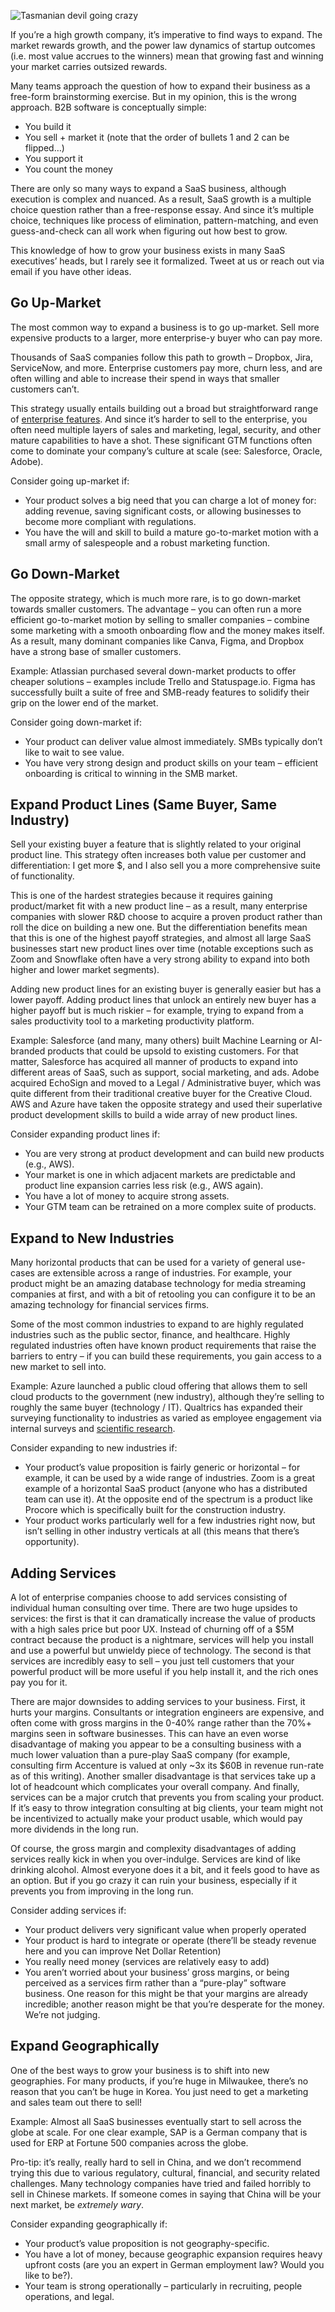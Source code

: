 ![Tasmanian devil going crazy](https://staysaasy.com/assets/expanding_saas/seedling.jpg)

If you’re a high growth company, it’s imperative to find ways to expand. The market rewards growth, and the power law dynamics of startup outcomes (i.e. most value accrues to the winners) mean that growing fast and winning your market carries outsized rewards.

Many teams approach the question of how to expand their business as a free-form brainstorming exercise. But in my opinion, this is the wrong approach. B2B software is conceptually simple:

-   You build it
-   You sell + market it (note that the order of bullets 1 and 2 can be flipped…)
-   You support it
-   You count the money

There are only so many ways to expand a SaaS business, although execution is complex and nuanced. As a result, SaaS growth is a multiple choice question rather than a free-response essay. And since it’s multiple choice, techniques like process of elimination, pattern-matching, and even guess-and-check can all work when figuring out how best to grow.

This knowledge of how to grow your business exists in many SaaS executives’ heads, but I rarely see it formalized. Tweet at us or reach out via email if you have other ideas.

## Go Up-Market

The most common way to expand a business is to go up-market. Sell more expensive products to a larger, more enterprise-y buyer who can pay more.

Thousands of SaaS companies follow this path to growth – Dropbox, Jira, ServiceNow, and more. Enterprise customers pay more, churn less, and are often willing and able to increase their spend in ways that smaller customers can’t.

This strategy usually entails building out a broad but straightforward range of [enterprise features](https://staysaasy.com/product/2022/02/19/enterprise-selling-be-enterprise-ready.html). And since it’s harder to sell to the enterprise, you often need multiple layers of sales and marketing, legal, security, and other mature capabilities to have a shot. These significant GTM functions often come to dominate your company’s culture at scale (see: Salesforce, Oracle, Adobe).

Consider going up-market if:

-   Your product solves a big need that you can charge a lot of money for: adding revenue, saving significant costs, or allowing businesses to become more compliant with regulations.
-   You have the will and skill to build a mature go-to-market motion with a small army of salespeople and a robust marketing function.

## Go Down-Market

The opposite strategy, which is much more rare, is to go down-market towards smaller customers. The advantage – you can often run a more efficient go-to-market motion by selling to smaller companies – combine some marketing with a smooth onboarding flow and the money makes itself. As a result, many dominant companies like Canva, Figma, and Dropbox have a strong base of smaller customers.

Example: Atlassian purchased several down-market products to offer cheaper solutions – examples include Trello and Statuspage.io. Figma has successfully built a suite of free and SMB-ready features to solidify their grip on the lower end of the market.

Consider going down-market if:

-   Your product can deliver value almost immediately. SMBs typically don’t like to wait to see value.
-   You have very strong design and product skills on your team – efficient onboarding is critical to winning in the SMB market.

## Expand Product Lines (Same Buyer, Same Industry)

Sell your existing buyer a feature that is slightly related to your original product line. This strategy often increases both value per customer and differentiation: I get more $, and I also sell you a more comprehensive suite of functionality.

This is one of the hardest strategies because it requires gaining product/market fit with a new product line – as a result, many enterprise companies with slower R&D choose to acquire a proven product rather than roll the dice on building a new one. But the differentiation benefits mean that this is one of the highest payoff strategies, and almost all large SaaS businesses start new product lines over time (notable exceptions such as Zoom and Snowflake often have a very strong ability to expand into both higher and lower market segments).

Adding new product lines for an existing buyer is generally easier but has a lower payoff. Adding product lines that unlock an entirely new buyer has a higher payoff but is much riskier – for example, trying to expand from a sales productivity tool to a marketing productivity platform.

Example: Salesforce (and many, many others) built Machine Learning or AI-branded products that could be upsold to existing customers. For that matter, Salesforce has acquired all manner of products to expand into different areas of SaaS, such as support, social marketing, and ads. Adobe acquired EchoSign and moved to a Legal / Administrative buyer, which was quite different from their traditional creative buyer for the Creative Cloud. AWS and Azure have taken the opposite strategy and used their superlative product development skills to build a wide array of new product lines.

Consider expanding product lines if:

-   You are very strong at product development and can build new products (e.g., AWS).
-   Your market is one in which adjacent markets are predictable and product line expansion carries less risk (e.g., AWS again).
-   You have a lot of money to acquire strong assets.
-   Your GTM team can be retrained on a more complex suite of products.

## Expand to New Industries

Many horizontal products that can be used for a variety of general use-cases are extensible across a range of industries. For example, your product might be an amazing database technology for media streaming companies at first, and with a bit of retooling you can configure it to be an amazing technology for financial services firms.

Some of the most common industries to expand to are highly regulated industries such as the public sector, finance, and healthcare. Highly regulated industries often have known product requirements that raise the barriers to entry – if you can build these requirements, you gain access to a new market to sell into.

Example: Azure launched a public cloud offering that allows them to sell cloud products to the government (new industry), although they’re selling to roughly the same buyer (technology / IT). Qualtrics has expanded their surveying functionality to industries as varied as employee engagement via internal surveys and [scientific research](https://www.qualtrics.com/education/student-and-faculty-research/).

Consider expanding to new industries if:

-   Your product’s value proposition is fairly generic or horizontal – for example, it can be used by a wide range of industries. Zoom is a great example of a horizontal SaaS product (anyone who has a distributed team can use it). At the opposite end of the spectrum is a product like Procore which is specifically built for the construction industry.
-   Your product works particularly well for a few industries right now, but isn’t selling in other industry verticals at all (this means that there’s opportunity).

## Adding Services

A lot of enterprise companies choose to add services consisting of individual human consulting over time. There are two huge upsides to services: the first is that it can dramatically increase the value of products with a high sales price but poor UX. Instead of churning off of a $5M contract because the product is a nightmare, services will help you install and use a powerful but unwieldy piece of technology. The second is that services are incredibly easy to sell – you just tell customers that your powerful product will be more useful if you help install it, and the rich ones pay you for it.

There are major downsides to adding services to your business. First, it hurts your margins. Consultants or integration engineers are expensive, and often come with gross margins in the 0-40% range rather than the 70%+ margins seen in software businesses. This can have an even worse disadvantage of making you appear to be a consulting business with a much lower valuation than a pure-play SaaS company (for example, consulting firm Accenture is valued at only ~3x its $60B in revenue run-rate as of this writing). Another smaller disadvantage is that services take up a lot of headcount which complicates your overall company. And finally, services can be a major crutch that prevents you from scaling your product. If it’s easy to throw integration consulting at big clients, your team might not be incentivized to actually make your product usable, which would pay more dividends in the long run.

Of course, the gross margin and complexity disadvantages of adding services really kick in when you over-indulge. Services are kind of like drinking alcohol. Almost everyone does it a bit, and it feels good to have as an option. But if you go crazy it can ruin your business, especially if it prevents you from improving in the long run.

Consider adding services if:

-   Your product delivers very significant value when properly operated
-   Your product is hard to integrate or operate (there’ll be steady revenue here and you can improve Net Dollar Retention)
-   You really need money (services are relatively easy to add)
-   You aren’t worried about your business’ gross margins, or being perceived as a services firm rather than a “pure-play” software business. One reason for this might be that your margins are already incredible; another reason might be that you’re desperate for the money. We’re not judging.

## Expand Geographically

One of the best ways to grow your business is to shift into new geographies. For many products, if you’re huge in Milwaukee, there’s no reason that you can’t be huge in Korea. You just need to get a marketing and sales team out there to sell!

Example: Almost all SaaS businesses eventually start to sell across the globe at scale. For one clear example, SAP is a German company that is used for ERP at Fortune 500 companies across the globe.

Pro-tip: it’s really, really hard to sell in China, and we don’t recommend trying this due to various regulatory, cultural, financial, and security related challenges. Many technology companies have tried and failed horribly to sell in Chinese markets. If someone comes in saying that China will be your next market, be _extremely wary_.

Consider expanding geographically if:

-   Your product’s value proposition is not geography-specific.
-   You have a lot of money, because geographic expansion requires heavy upfront costs (are you an expert in German employment law? Would you like to be?).
-   Your team is strong operationally – particularly in recruiting, people operations, and legal.